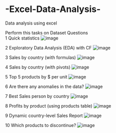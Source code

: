 # -Excel-Data-Analysis-
Data analysis using excel

Perform this tasks on Dataset
Questions	
1	Quick statistics
![image](https://user-images.githubusercontent.com/77206291/169559808-dde519cc-7c44-460e-92b3-774c8b230928.png)

2	Exploratory Data Analysis (EDA) with CF
![image](https://user-images.githubusercontent.com/77206291/169559872-fe39c650-5b00-48e2-98ea-917ec0f609d6.png)

3	Sales by country (with formulas)
![image](https://user-images.githubusercontent.com/77206291/169559963-8f724aa7-23f8-43d0-acb0-cf9047d8565d.png)

4	Sales by country (with pivots)
![image](https://user-images.githubusercontent.com/77206291/169560174-64982632-d579-402e-b2f8-0997ce6b9a9a.png)

5	Top 5 products by $ per unit
![image](https://user-images.githubusercontent.com/77206291/169560196-bcde4744-2ee3-4a4c-9d85-5a838f54591c.png)

6	Are there any anomalies in the data?
![image](https://user-images.githubusercontent.com/77206291/169560250-5528b22a-7d66-41a5-8a31-2ea81986716a.png)

7	Best Sales person by country
![image](https://user-images.githubusercontent.com/77206291/169560287-f3159c49-37a0-415f-94ba-87ce22d0df15.png)

8	Profits by product (using products table)
![image](https://user-images.githubusercontent.com/77206291/169560314-8abec35f-012e-4e27-a961-11d7eaee9bee.png)

9	Dynamic country-level Sales Report
![image](https://user-images.githubusercontent.com/77206291/169560349-1062a013-aa49-4cb0-bcda-ffc8986055d9.png)

10	Which products to discontinue?
![image](https://user-images.githubusercontent.com/77206291/169560372-7f1e3ee6-258d-4681-9752-578923f24bcc.png)

